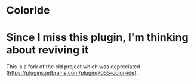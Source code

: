 # ColorIde

# Since I miss this plugin, I'm thinking about reviving it

This is a fork of the old project which was depreciated (https://plugins.jetbrains.com/plugin/7055-color-ide).


